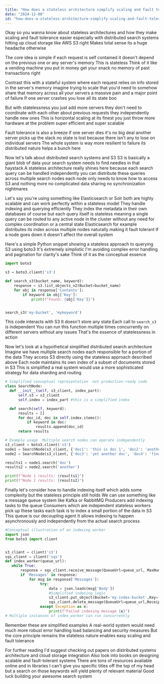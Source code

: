 ```yaml
---
title: "How does a stateless architecture simplify scaling and fault tolerance in distributed search systems querying cloud-based storage like Amazon S3?"
date: "2024-12-08"
id: "how-does-a-stateless-architecture-simplify-scaling-and-fault-tolerance-in-distributed-search-systems-querying-cloud-based-storage-like-amazon-s3"
---
```


Okay so you wanna know about stateless architectures and how they make scaling and fault tolerance easier especially with distributed search systems hitting up cloud storage like AWS S3 right  Makes total sense its a huge headache otherwise

The core idea is simple  if each request is self contained  it doesn't depend on the previous one or any server's memory  This is stateless  Think of it like a vending machine you put in money get your snack no memory of past transactions right  

Contrast this with a stateful system where each request relies on info stored in the server's memory  imagine trying to scale that  you'd need to somehow share that memory across all your servers  a massive pain and a major point of failure  If one server crashes you lose all its state  boo

But with statelessness you just add more servers  they don't need to coordinate with each other about previous requests  they independently handle new ones  This is horizontal scaling at its finest  you just throw more hardware at the problem  super efficient and super scalable


Fault tolerance is also a breeze  if one server dies  it's no big deal  another server picks up the slack  no state is lost because there isn't any to lose on individual servers The whole system is way more resilient to failure its distributed nature helps a bunch here  

Now let's talk about distributed search systems and S3  S3 is basically a giant blob of data  your search system needs to find needles in that haystack  A stateless architecture really shines here  because each search query can be handled independently  you can distribute these queries across multiple search nodes  each node only needs to know how to access S3  and nothing more  no complicated data sharing  no synchronization nightmares


Let's say you're using something like Elasticsearch or Solr  both are highly scalable and can work perfectly within a stateless model  They handle indexing and querying efficiently  They index the metadata in their own databases of course  but each query itself is stateless  meaning a single query can be routed to any active node in the cluster without any need for complex coordination or a central state  Elasticsearch for example distributes its index across multiple nodes naturally making it fault tolerant  If a node goes down it doesn't affect the overall system  


Here's a simple Python snippet showing a stateless approach to querying S3 using boto3  It's extremely simplistic I'm avoiding complex error handling and pagination for clarity's sake  Think of it as the conceptual essence  

```python
import boto3

s3 = boto3.client('s3')

def search_s3(bucket_name, keyword):
    response = s3.list_objects_v2(Bucket=bucket_name)
    for obj in response['Contents']:
        if keyword in obj['Key']:
            print(f"Found: {obj['Key']}")


search_s3('my-bucket', 'mykeyword')

```

This code interacts with S3  It doesn't store any state  Each call to `search_s3` is independent  You can run this function multiple times concurrently on different servers without any issues  That's the essence of statelessness in action  


Now  let's look at a hypothetical simplified distributed search architecture  Imagine  we have multiple search nodes each responsible for a portion of the data  They access S3 directly using the stateless approach described above  Each node maintains its own index of a subset of documents stored in S3  This is simplified  a real system would use a more sophisticated strategy for data sharding and routing


```python
# Simplified conceptual representation  not production-ready code
class SearchNode:
  def __init__(self, s3_client, index_part):
      self.s3 = s3_client
      self.index = index_part #this is a simplified index

  def search(self, keyword):
      results = []
      for doc_id, doc in self.index.items():
          if keyword in doc:
              results.append(doc_id)
      return results

# Example usage  Multiple search nodes can operate independently 
s3_client = boto3.client('s3')
node1 = SearchNode(s3_client, {'doc1': 'this is doc 1', 'doc2': 'another doc'})
node2 = SearchNode(s3_client, {'doc3': 'yet another doc', 'doc4': 'final doc'})

results1 = node1.search('doc')
results2 = node2.search('another')

print(f"Node 1 results: {results1}")
print(f"Node 2 results: {results2}")
```


Finally let's consider how to handle indexing itself which adds some complexity but the stateless principle still holds  We can use something like a message queue system like Kafka or RabbitMQ  Producers add indexing tasks to the queue  Consumers which are independent stateless workers pick up these tasks  each task is to index a small portion of the data in S3 This queue is our decoupling agent  It allows indexing to happen asynchronously and independently from the actual search process


```python
#Conceptual illustration of an indexing worker
import json
from boto3 import client


s3_client = client('s3')
sqs_client = client('sqs')
def index_worker(queue_url):
   while True:
       response = sqs_client.receive_message(QueueUrl=queue_url, MaxNumberOfMessages=1, WaitTimeSeconds=20)
       if 'Messages' in response:
           for msg in response['Messages']:
                try:
                    data = json.loads(msg['Body'])
                    #Simplified indexing logic
                    s3_client.put_object(Bucket='my-index-bucket',Key=f"{data['id']}.json", Body=json.dumps(data))
                    sqs_client.delete_message(QueueUrl=queue_url,ReceiptHandle=msg['ReceiptHandle'])
                except Exception as e:
                    print(f"Failed indexing message {e}")
# Multiple instances of index_worker can run concurrently
```

Remember  these are simplified examples  A real-world system would need much more robust error handling  load balancing  and security measures  But the core principle remains  the stateless nature enables easy scaling and fault tolerance


For further reading I'd suggest checking out papers on distributed systems architecture and cloud storage integration  Also look into books on designing scalable and fault-tolerant systems  There are tons of resources available online and in libraries   I can't give you specific titles off the top of my head but a search on those keywords will yield plenty of relevant material  Good luck building your awesome search system
